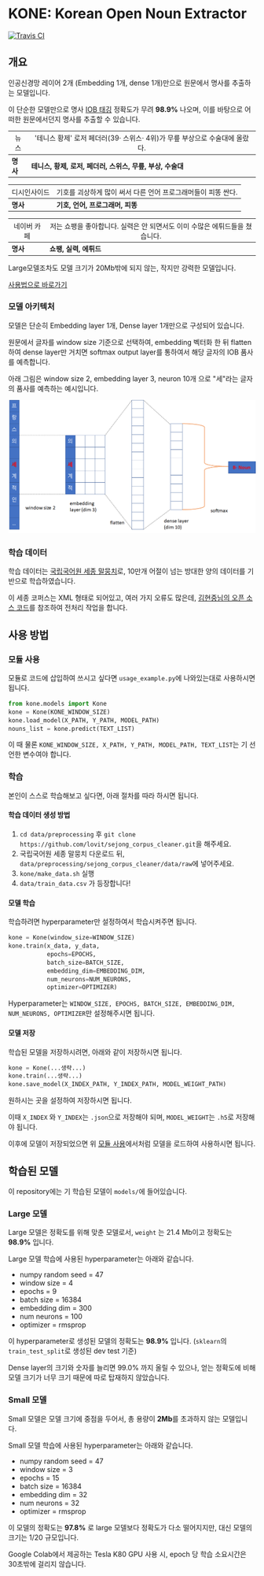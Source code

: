 # KONE: Korean Open Noun Extractor

[![Travis CI](https://travis-ci.org/wonhyukchoi/kone.svg?branch=master)](https://travis-ci.org/wonhyukchoi/kone)

## 개요

인공신경망 레이어 2개 (Embedding 1개, dense 1개)만으로 원문에서 명사를 추출하는 모델입니다.

이 단순한 모델만으로 명사 [IOB 태깅](https://arxiv.org/abs/cs/9907006) 정확도가 무려 **98.9%** 나오며,  이를 바탕으로 어떠한 원문에서던지 명사를 추출할 수 있습니다.


| <span style="font-weight:normal">  뉴스  </span>|<span style="font-weight:normal">  '테니스 황제' 로저 페더러(39· 스위스· 4위)가 무릎 부상으로 수술대에 올랐다.  </span>|
|-|---|
| **명사** | **테니스, 황제, 로저, 페더러, 스위스, 무릎, 부상, 수술대** |

| <span style="font-weight:normal">디시인사이드</span> | <span style="font-weight:normal">기호를 괴상하게 많이 써서 다른 언어 프로그래머들이 피똥 싼다.</span> |
|-|---|
|**명사**  | **기호, 언어, 프로그래머, 피똥** |

| <span style="font-weight:normal">네이버 카페 </span>| <span style="font-weight:normal">저는 쇼팽을 좋아합니다. 실력은 안 되면서도 이미 수많은 에튀드들을 쳤습니다. </span>|
|-|---|
| **명사** | **쇼팽, 실력, 에튀드** |

Large모델조차도 모델 크기가 20Mb밖에 되지 않는, 작지만 강력한 모델입니다.

[사용법으로 바로가기](https://github.com/wonhyukchoi/kone#모듈-사용)

### 모델 아키텍처

모델은 단순히 Embedding layer 1개, Dense layer 1개만으로 구성되어 있습니다.

원문에서 글자를 window size 기준으로 선택하여, embedding 벡터화 한 뒤 flatten 하여 dense layer만 거치면 softmax output layer를 통하여서 해당 글자의 IOB 품사를 예측합니다.

아래 그림은 window size 2, embedding layer 3, neuron 10개 으로 "세"라는 글자의 품사를 예측하는 예시입니다.

![](.github/img/model.jpg)

### 학습 데이터

학습 데이터는 [국립국어원 세종 말뭉치](https://ithub.korean.go.kr/user/guide/corpus/guide1.do)로, 10만개 어절이 넘는 방대한 양의 데이터를 기반으로 학습하였습니다.

이 세종 코퍼스는 XML 형태로 되어있고, 여러 가지 오류도 많은데, [김현중님의 오픈 소스 코드](https://github.com/lovit/sejong_corpus_cleaner)를 참조하여 전처리 작업을 합니다.

## 사용 방법

### 모듈 사용

모듈로 코드에 삽입하여 쓰시고 싶다면 `usage_example.py`에 나와있는대로 사용하시면 됩니다.

```python
from kone.models import Kone
kone = Kone(KONE_WINDOW_SIZE)
kone.load_model(X_PATH, Y_PATH, MODEL_PATH)
nouns_list = kone.predict(TEXT_LIST)
```

이 때 물론 `KONE_WINDOW_SIZE, X_PATH, Y_PATH, MODEL_PATH, TEXT_LIST`는 기 선언한 변수여야 합니다.

### 학습 

본인이 스스로 학습해보고 싶다면, 아래 절차를 따라 하시면 됩니다.

#### 학습 데이터 생성 방법

1. `cd data/preprocessing` 후 `git clone https://github.com/lovit/sejong_corpus_cleaner.git`을 해주세요.
2. 국립국어원 세종 말뭉치 다운로드 뒤, `data/preprocessing/sejong_corpus_cleaner/data/raw`에 넣어주세요.
3. `kone/make_data.sh` 실행
4. `data/train_data.csv` 가 등장합니다!

#### 모델 학습 

학습하려면 hyperparameter만 설정하여서 학습시켜주면 됩니다.

```python
kone = Kone(window_size=WINDOW_SIZE)
kone.train(x_data, y_data,
           epochs=EPOCHS,
           batch_size=BATCH_SIZE,
           embedding_dim=EMBEDDING_DIM,
           num_neurons=NUM_NEURONS,
           optimizer=OPTIMIZER)
```

Hyperparameter는 `WINDOW_SIZE, EPOCHS, BATCH_SIZE, EMBEDDING_DIM, NUM_NEURONS, OPTIMIZER`만 설정해주시면 됩니다.

#### 모델 저장 

학습된 모델을 저장하시려면, 아래와 같이 저장하시면 됩니다.

```python
kone = Kone(...생략...)
kone.train(...생략...)
kone.save_model(X_INDEX_PATH, Y_INDEX_PATH, MODEL_WEIGHT_PATH)
```

원하시는 곳을 설정하여 저장하시면 됩니다. 

이때 `X_INDEX` 와 `Y_INDEX`는 `.json`으로 저장해야 되며, `MODEL_WEIGHT`는 `.h5`로 저장해야 됩니다.

이후에 모델이 저장되었으면 위 [모듈 사용](https://github.com/wonhyukchoi/kone#모듈-사용)에서처럼 모델을 로드하여 사용하시면 됩니다.



## 학습된 모델

이 repository에는 기 학습된 모델이 `models/`에 들어있습니다.

### Large 모델

Large 모델은 정확도를 위해 맞춘 모델로서, `weight` 는 21.4 Mb이고 정확도는 **98.9%** 입니다.


Large 모델 학습에 사용된 hyperparameter는 아래와 같습니다.

* numpy random seed = 47
* window size = 4
* epochs = 9
* batch size = 16384 
* embedding dim = 300
* num neurons = 100
* optimizer = rmsprop

이 hyperparameter로 생성된 모델의 정확도는 **98.9%** 입니다. (`sklearn`의 `train_test_split`로 생성된 dev test 기준)

Dense layer의 크기와 숫자를 늘리면 99.0% 까지 올릴 수 있으나, 얻는 정확도에 비해 모델 크기가 너무 크기 때문에 따로 탑재하지 않았습니다.



### Small 모델

Small 모델은 모델 크기에 중점을 두어서, 총 용량이 **2Mb**를 초과하지 않는 모델입니다.



Small 모델 학습에 사용된 hyperparameter는 아래와 같습니다.

* numpy random seed = 47
* window size = 3
* epochs = 15
* batch size  = 16384
* embedding dim = 32
* num neurons = 32
* optimizer = rmsprop

이 모델의 정확도는  **97.8%** 로 large 모델보다 정확도가 다소 떨어지지만, 대신 모델의 크기는 1/20 규모입니다. 

Google Colab에서 제공하는 Tesla K80 GPU 사용 시, epoch 당 학습 소요시간은 30초밖에 걸리지 않습니다.